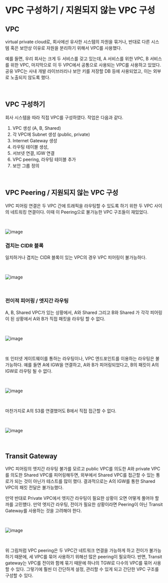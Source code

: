 # VPC 구성하기 / 지원되지 않는 VPC 구성

## VPC
virtual private cloud로, 회사에선 유사한 시스템의 자원을 묶거나, 반대로 다른 시스템 혹은 보안상 이유로 자원을 분리하기 위해서 VPC를 사용했다.    

예를 들면, 우리 회사는 크게 두 서비스를 갖고 있는데, A 서비스를 위한 VPC, B 서비스를 위한 VPC, 마지막으로 이 두 VPC에서  공통으로 사용되는 VPC를 사용하고 있었다. 공유 VPC는 사내 개발 라이브러리나 보안 키를 저장할 DB 등에 사용되었고, 이는 외부로 노출되지 않도록 했다.   

<br>

## VPC 구성하기
회사 시스템을 따라 직접 VPC를 구성하였다. 작업은 다음과 같다.

1. VPC 생성 (A, B, Shared)
2. 각 VPC에 Subnet 생성 (public, private)
3. Internet Gateway 생성 
4. 라우팅 테이블 생성, 
5. 서브넷 연결, IGW 연결
6. VPC peering, 라우팅 테이블 추가
7. 보안 그룹 정의

<br>

## VPC Peering / 지원되지 않는 VPC 구성
VPC 피어링 연결은 두 VPC 간에 트래픽을 라우팅할 수 있도록 하기 위한 두 VPC 사이의 네트워킹 연결이다. 이때 이 Peering으로 불가능한 VPC 구조들이 재밌었다. 


<br>

![image](https://user-images.githubusercontent.com/46060746/193419482-ea708e83-9806-4847-a7a2-41d196d8082f.png)
<br>


### 겹치는 CIDR 블록
일치하거나 겹치는 CIDR 블록이 있는 VPC의 경우 VPC 피어링이 불가능하다.

<br>

![image](https://user-images.githubusercontent.com/46060746/193419261-6f6d2635-6996-415e-8552-57ed2c21a8bb.png)

<br>


### 전이적 피어링 / 엣지간 라우팅
A, B, Shared VPC가 있는 상황에서, A와 Shared 그리고 B와 Shared 가 각각 피어링이 된 상황에서 A와 B가 직접 패킷을 라우팅 할 수 없다.     

<br>

![image](https://user-images.githubusercontent.com/46060746/193419271-315c2c4b-1e50-4e10-a044-485d1c53b3ac.png)

<br>

또 인터넷 게이트웨이를 통하는 라우팅이나, VPC 엔드포인트를 이용하는 라우팅은 불가능하다. 예를 들면 A에 IGW을 연결하고, A와 B가 피어링되었다고, B의 패킷이 A의 IGW로 라우팅 될 수 없다.    

<br>

![image](https://user-images.githubusercontent.com/46060746/193419281-1302734e-7532-4f5b-be79-44f3adb0ae2d.png)

<br>


마찬가지로 A의 S3를 연결했어도 B에서 직접 접근할 수 없다.

<br>

![image](https://user-images.githubusercontent.com/46060746/193419284-ae33ec59-9108-4f31-a658-259856e33706.png)

<br>

## Transit Gateway

VPC 피어링의 엣지간 라우팅 불가를 모르고 public VPC를 의도한 A와 private VPC를 의도한 Shared VPC를 피어링해두면, 외부에서 Shared VPC를 접근할 수 있는 통로가 되는 것이 아닌가 테스트를 많이 했다. 
결과적으로는 A의 IGW를 통한 Shared VPC의 패킷 전달은 불가능했다.    

만약 반대로 Private VPC에서 엣지간 라우팅이 필요한 상황이 오면 어떻게 풀어야 할까를 고민헀다. 만약 엣지간 라우팅, 전이가 필요한 상황이라면 Peering이 아닌 Transit Gateway를 사용하는 것을 고려해야 한다.

<br>

![image](https://user-images.githubusercontent.com/46060746/193419418-f890d43b-8c15-4c13-9ff5-b282eba9cc9a.png)

<br>

위 그림처럼 VPC peering은 두 VPC간 네트워크 연결을 가능하게 하고 전이가 불가능하기 때문에, 세 VPC를 묶어 사용하기 위해선 많은 peering이 필요하다. 
반면, Transit gateway는 VPC를 전이와 함께 묶기 때문에 하나의 TGW로 다수의 VPC를 묶어 사용할 수 있다. 그렇기에 훨씬 더 간단하게 설정, 관리할 수 있게 되고 간단한 VPC 구조를 구성할 수 있다. 

